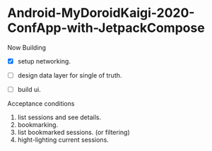 # Android-MyDoroidKaigi-2020-ConfApp-with-JetpackCompose

Now Building

- [x] setup networking.
- [ ] design data layer for single of truth.
- [ ] build ui.


Acceptance conditions
1. list sessions and see details.
2. bookmarking.
3. list bookmarked sessions. (or filtering)
4. hight-lighting current sessions.
